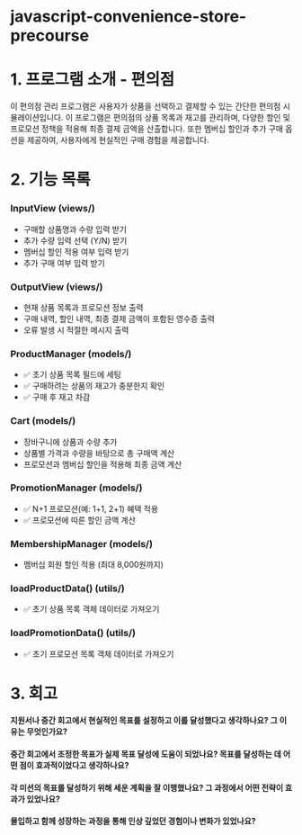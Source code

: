 # javascript-convenience-store-precourse

# 1. 프로그램 소개 - 편의점

이 편의점 관리 프로그램은 사용자가 상품을 선택하고 결제할 수 있는 간단한 편의점 시뮬레이션입니다. 이 프로그램은 편의점의 상품 목록과 재고를 관리하며, 다양한 할인 및 프로모션 정책을 적용해 최종 결제 금액을 산출합니다. 또한 멤버십 할인과 추가 구매 옵션을 제공하여, 사용자에게 현실적인 구매 경험을 제공합니다.

# 2. 기능 목록

### InputView (views/)

- 구매할 상품명과 수량 입력 받기
- 추가 수량 입력 선택 (Y/N) 받기
- 멤버십 할인 적용 여부 입력 받기
- 추가 구매 여부 입력 받기

### OutputView (views/)

- 현재 상품 목록과 프로모션 정보 출력
- 구매 내역, 할인 내역, 최종 결제 금액이 포함된 영수증 출력
- 오류 발생 시 적절한 메시지 출력

### ProductManager (models/)

- ✅ 초기 상품 목록 필드에 세팅
- ✅ 구매하려는 상품의 재고가 충분한지 확인
- ✅ 구매 후 재고 차감

### Cart (models/)

- 장바구니에 상품과 수량 추가
- 상품별 가격과 수량을 바탕으로 총 구매액 계산
- 프로모션과 멤버십 할인을 적용해 최종 금액 계산

### PromotionManager (models/)

- ✅ N+1 프로모션(예: 1+1, 2+1) 혜택 적용
- ✅ 프로모션에 따른 할인 금액 계산

### MembershipManager (models/)

- 멤버십 회원 할인 적용 (최대 8,000원까지)

### loadProductData() (utils/)

- ✅ 초기 상품 목록 객체 데이터로 가져오기

### loadPromotionData() (utils/)

- ✅ 초기 프로모션 목록 객체 데이터로 가져오기

# 3. 회고

#### 지원서나 중간 회고에서 현실적인 목표를 설정하고 이를 달성했다고 생각하나요? 그 이유는 무엇인가요?

#### 중간 회고에서 조정한 목표가 실제 목표 달성에 도움이 되었나요? 목표를 달성하는 데 어떤 점이 효과적이었다고 생각하나요?

#### 각 미션의 목표를 달성하기 위해 세운 계획을 잘 이행했나요? 그 과정에서 어떤 전략이 효과가 있었나요?

#### 몰입하고 함께 성장하는 과정을 통해 인상 깊었던 경험이나 변화가 있었나요?
